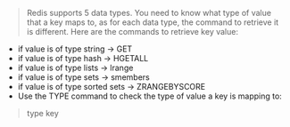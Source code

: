 > Redis supports 5 data types. You need to know what type of value that a key maps to, as for each data type, the command to retrieve it is different.
Here are the commands to retrieve key value:

* if value is of type string -> GET <key>
* if value is of type hash -> HGETALL <key>
* if value is of type lists -> lrange <key> <start> <end>
* if value is of type sets -> smembers <key>
* if value is of type sorted sets -> ZRANGEBYSCORE <key> <min> <max>
* Use the TYPE command to check the type of value a key is mapping to:

> type key
